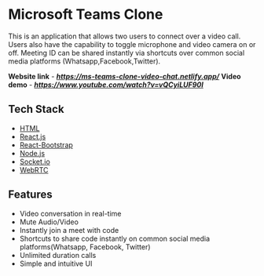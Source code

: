 # Microsoft Teams Clone

This is an application that allows two users to connect over a video call. Users also have the capability to toggle microphone and video camera on or off.
Meeting ID can be shared instantly via shortcuts over common social media platforms (Whatsapp,Facebook,Twitter).

**Website link** - ***https://ms-teams-clone-video-chat.netlify.app/***
**Video demo** - ***https://www.youtube.com/watch?v=vQCyiLUF90I***

## Tech Stack

- [HTML](https://developer.mozilla.org/en-US/docs/Web/HTML)
- [React.js](https://reactjs.org/)
- [React-Bootstrap](https://react-bootstrap.github.io/)
- [Node.js](https://nodejs.org/en/)
- [Socket.io](https://socket.io/)
- [WebRTC](https://github.com/webrtc)

## Features 

- Video conversation in real-time
- Mute Audio/Video
- Instantly join a meet with code
- Shortcuts to share code instantly on common social media platforms(Whatsapp, Facebook, Twitter)
- Unlimited duration calls
- Simple and intuitive UI




